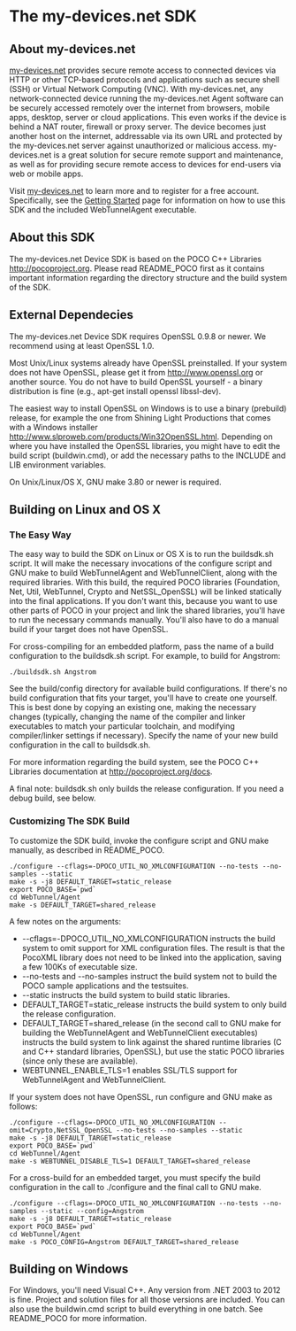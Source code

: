 # The my-devices.net SDK

## About my-devices.net

[my-devices.net](http://www.my-devices.net) provides secure remote access to connected devices 
via HTTP or other TCP-based protocols and applications such as secure shell (SSH) or 
Virtual Network Computing (VNC). With my-devices.net, any network-connected device 
running the my-devices.net Agent software can be securely accessed remotely over the 
internet from browsers, mobile apps, desktop, server or cloud applications. 
This even works if the device is behind a NAT router, firewall or proxy server. 
The device becomes just another host on the internet, addressable via its own URL and 
protected by the my-devices.net server against unauthorized or malicious access. 
my-devices.net is a great solution for secure remote support and maintenance, 
as well as for providing secure remote access to devices for end-users via web or 
mobile apps.

Visit [my-devices.net](http://www.my-devices.net) to learn more and to register for a free account.
Specifically, see the [Getting Started](http://www.my-devices.net/getstarted.html) page for 
information on how to use this SDK and the included WebTunnelAgent executable.


## About this SDK

The my-devices.net Device SDK is based on the POCO C++ Libraries
<http://pocoproject.org>. Please read README_POCO first as it
contains important information regarding the directory structure
and the build system of the SDK.


## External Dependecies

The my-devices.net Device SDK requires OpenSSL 0.9.8 or newer.
We recommend using at least OpenSSL 1.0.

Most Unix/Linux systems already have OpenSSL preinstalled. If your system 
does not have OpenSSL, please get it from <http://www.openssl.org> or 
another source. You do not have to build OpenSSL yourself - a binary 
distribution is fine (e.g., apt-get install openssl libssl-dev).

The easiest way to install OpenSSL on Windows is to use a binary 
(prebuild) release, for example the one from Shining Light 
Productions that comes with a Windows installer
<http://www.slproweb.com/products/Win32OpenSSL.html>. 
Depending on where you have installed the OpenSSL libraries, 
you might have to edit the build script (buildwin.cmd), or add the 
necessary paths to the INCLUDE and LIB environment variables.

On Unix/Linux/OS X, GNU make 3.80 or newer is required.


## Building on Linux and OS X

### The Easy Way

The easy way to build the SDK on Linux or OS X is to run the
buildsdk.sh script. It will make the necessary invocations of
the configure script and GNU make to build WebTunnelAgent and
WebTunnelClient, along with the required libraries. With this
build, the required POCO libraries (Foundation, Net, Util, WebTunnel,
Crypto and NetSSL_OpenSSL) will be linked statically into the final
applications. If you don't want this, because you want to use other
parts of POCO in your project and link the shared libraries, you'll
have to run the necessary commands manually. You'll also have to
do a manual build if your target does not have OpenSSL.

For cross-compiling for an embedded platform, pass the name of a
build configuration to the buildsdk.sh script. For example, to build
for Angstrom:

    ./buildsdk.sh Angstrom

See the build/config directory for available build configurations. If
there's no build configuration that fits your target, you'll have to 
create one yourself. This is best done by copying an existing one,
making the necessary changes (typically, changing the name of the
compiler and linker executables to match your particular toolchain,
and modifying compiler/linker settings if necessary). 
Specify the name of your new build configuration in the call to buildsdk.sh.

For more information regarding the build system, see the POCO C++
Libraries documentation at <http://pocoproject.org/docs>.

A final note: buildsdk.sh only builds the release configuration.
If you need a debug build, see below.


### Customizing The SDK Build

To customize the SDK build, invoke the configure script and GNU make
manually, as described in README_POCO.

    ./configure --cflags=-DPOCO_UTIL_NO_XMLCONFIGURATION --no-tests --no-samples --static
    make -s -j8 DEFAULT_TARGET=static_release
    export POCO_BASE=`pwd`
    cd WebTunnel/Agent
    make -s DEFAULT_TARGET=shared_release

A few notes on the arguments:

  * --cflags=-DPOCO_UTIL_NO_XMLCONFIGURATION instructs the build system to omit support
    for XML configuration files. The result is that the PocoXML library does not
    need to be linked into the application, saving a few 100Ks of executable size.
  * --no-tests and --no-samples instruct the build system not to build the
    POCO sample applications and the testsuites.
  * --static instructs the build system to build static libraries.
  * DEFAULT_TARGET=static_release instructs the build system to only build
    the release configuration.
  * DEFAULT_TARGET=shared_release (in the second call to GNU make for building the
    WebTunnelAgent and WebTunnelClient executables) instructs the build system to
    link against the shared runtime libraries (C and C++ standard libraries, OpenSSL),
    but use the static POCO libraries (since only these are available).
  * WEBTUNNEL_ENABLE_TLS=1 enables SSL/TLS support for WebTunnelAgent and
    WebTunnelClient.
  
If your system does not have OpenSSL, run configure and GNU make as follows:

    ./configure --cflags=-DPOCO_UTIL_NO_XMLCONFIGURATION --omit=Crypto,NetSSL_OpenSSL --no-tests --no-samples --static
    make -s -j8 DEFAULT_TARGET=static_release
    export POCO_BASE=`pwd`
    cd WebTunnel/Agent
    make -s WEBTUNNEL_DISABLE_TLS=1 DEFAULT_TARGET=shared_release

For a cross-build for an embedded target, you must specify the build configuration in the
call to ./configure and the final call to GNU make. 

    ./configure --cflags=-DPOCO_UTIL_NO_XMLCONFIGURATION --no-tests --no-samples --static --config=Angstrom
    make -s -j8 DEFAULT_TARGET=static_release
    export POCO_BASE=`pwd`
    cd WebTunnel/Agent
    make -s POCO_CONFIG=Angstrom DEFAULT_TARGET=shared_release 


## Building on Windows

For Windows, you'll need Visual C++. Any version from .NET 2003 to 2012 is fine.
Project and solution files for all those versions are included.
You can also use the buildwin.cmd script to build everything in one batch. 
See README_POCO for more information.
